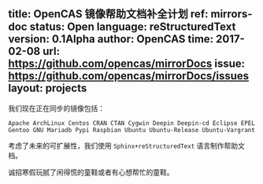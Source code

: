 title: OpenCAS 镜像帮助文档补全计划
ref: mirrors-doc
status: Open
language: reStructuredText
version: 0.1Alpha
author: OpenCAS
time: 2017-02-08
url: https://github.com/opencas/mirrorDocs
issue: https://github.com/opencas/mirrorDocs/issues
layout: projects
---

我们现在正在同步的镜像包括：

    Apache ArchLinux Centos CRAN CTAN Cygwin Deepin Deepin-cd Eclipse EPEL Gentoo GNU Mariadb Pypi Raspbian Ubuntu Ubuntu-Release Ubuntu-Vargrant
            
考虑了未来的可扩展性，我们使用 `Sphinx+reStructuredText` 语言制作帮助文档。

诚招寒假玩腻了闲得慌的童鞋或者有心想帮忙的童鞋。


